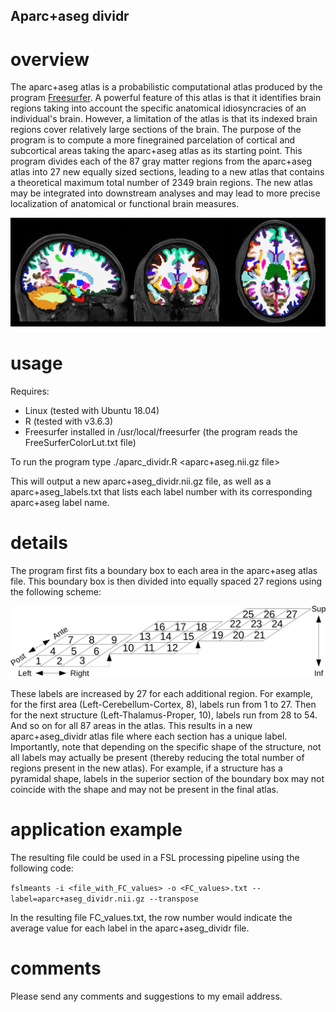 ## Aparc+aseg dividr

# overview
The aparc+aseg atlas is a probabilistic computational atlas produced by the program [Freesurfer](https://surfer.nmr.mgh.harvard.edu/). A powerful feature of this atlas is that it identifies brain regions taking into account the specific anatomical idiosyncracies of an individual's brain. However, a limitation of the atlas is that its indexed brain regions cover relatively large sections of the brain. The purpose of the program is to compute a more finegrained parcelation of cortical and subcortical areas taking the aparc+aseg atlas as its starting point. This program divides each of the 87 gray matter regions from the aparc+aseg atlas into 27 new equally sized sections, leading to a new atlas that contains a theoretical maximum total number of 2349 brain regions. The new atlas may be integrated into downstream analyses and may lead to more precise localization of anatomical or functional brain measures.

![hippo](https://github.com/iamnielsjanssen/aparcDividr/blob/master/aparc_dividr_loop.gif)

# usage
Requires:
* Linux (tested with Ubuntu 18.04)
* R (tested with v3.6.3)
* Freesurfer installed in /usr/local/freesurfer (the program reads the FreeSurferColorLut.txt file)

To run the program type
./aparc_dividr.R <aparc+aseg.nii.gz file>

This will output a new aparc+aseg_dividr.nii.gz file, as well as a aparc+aseg_labels.txt that lists each label number with its corresponding aparc+aseg label name.

# details
The program first fits a boundary box to each area in the aparc+aseg atlas file. This boundary box is then divided into equally spaced 27 regions using the following scheme:

![hippo](https://github.com/iamnielsjanssen/aparcDividr/blob/master/detail_labels.png)

These labels are increased by 27 for each additional region. For example, for the first area (Left-Cerebellum-Cortex, 8), labels run from 1 to 27. Then for the next structure (Left-Thalamus-Proper, 10), labels run from 28 to 54. And so on for all 87 areas in the atlas. This results in a new aparc+aseg_dividr atlas file where each section has a unique label. Importantly, note that depending on the specific shape of the structure, not all labels may actually be present (thereby reducing the total number of regions present in the new atlas). For example, if a structure has a pyramidal shape, labels in the superior section of the boundary box may not coincide with the shape and may not be present in the final atlas. 

# application example
The resulting file could be used in a FSL processing pipeline using the following code:

`fslmeants -i <file_with_FC_values> -o <FC_values>.txt --label=aparc+aseg_dividr.nii.gz --transpose`

In the resulting file FC_values.txt, the row number would indicate the average value for each label in the aparc+aseg_dividr file. 

# comments
Please send any comments and suggestions to my email address.
